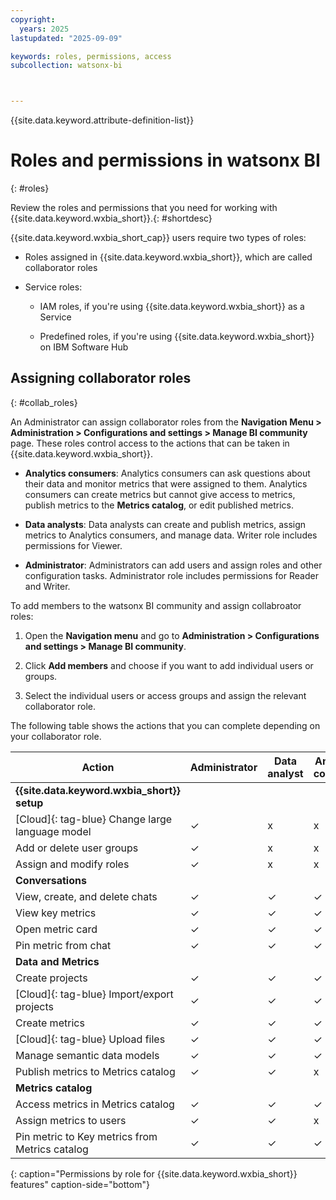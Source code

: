 ```yaml
---
copyright:
  years: 2025
lastupdated: "2025-09-09"

keywords: roles, permissions, access
subcollection: watsonx-bi



---
```


{{site.data.keyword.attribute-definition-list}}


# Roles and permissions in watsonx BI
{: #roles}

Review the roles and permissions that you need for working with {{site.data.keyword.wxbia_short}}.{: #shortdesc}

{{site.data.keyword.wxbia_short_cap}} users require two types of roles:

- Roles assigned in {{site.data.keyword.wxbia_short}}, which are called collaborator roles

- Service roles:

  - IAM roles, if you're using {{site.data.keyword.wxbia_short}} as a Service 

  - Predefined roles, if you're using {{site.data.keyword.wxbia_short}} on IBM Software Hub

## Assigning collaborator roles
{: #collab_roles}

An Administrator can assign collaborator roles from the **Navigation Menu > Administration > Configurations and settings > Manage BI community** page.  These roles control access to the actions that can be taken in {{site.data.keyword.wxbia_short}}.

- **Analytics consumers**: Analytics consumers can ask questions about their data and monitor metrics that were assigned to them. Analytics consumers can create metrics but cannot give access to metrics, publish metrics to the **Metrics catalog**, or edit published metrics.

- **Data analysts**: Data analysts can create and publish metrics, assign metrics to Analytics consumers, and manage data. Writer role includes permissions for Viewer.

- **Administrator**: Administrators can add users and assign roles and other configuration tasks. Administrator role includes permissions for Reader and Writer.

To add members to the watsonx BI community and assign collabroator roles:

1. Open the **Navigation menu** and go to **Administration > Configurations and settings > Manage BI community**.

2. Click **Add members** and choose if you want to add individual users or groups. 

3. Select the individual users or access groups and assign the relevant collaborator role. 





The following table shows the actions that you can complete depending on your collaborator role.



Action |Administrator | Data analyst | Analytics consumer
|---------------| -----|------|---------|
|**{{site.data.keyword.wxbia_short}} setup**|
|[Cloud]{: tag-blue} Change large language model | ✓ | x | x |
|Add or delete user groups | ✓ | x | x |
|Assign and modify roles | ✓ | x | x |
|**Conversations** |
|View, create, and delete chats| ✓ | ✓ | ✓ |
|View key metrics| ✓ | ✓ | ✓ |
|Open metric card | ✓ | ✓ | ✓ | 
|Pin metric from chat | ✓ | ✓ | ✓ |
|**Data and Metrics**|
|Create projects | ✓ | ✓ | ✓ |
|[Cloud]{: tag-blue} Import/export projects | ✓ | ✓ | ✓ |
|Create metrics | ✓ | ✓ | ✓ |
|[Cloud]{: tag-blue} Upload files | ✓ | ✓ | ✓ |
|Manage semantic data models | ✓ | ✓ | ✓ |
|Publish metrics to Metrics catalog | ✓ | ✓ | x |
|**Metrics catalog**|
|Access metrics in Metrics catalog | ✓ | ✓ | ✓ |
|Assign metrics to users | ✓ | ✓ | x |
|Pin metric to Key metrics from Metrics catalog | ✓ | ✓ | ✓ |
{: caption="Permissions by role for {{site.data.keyword.wxbia_short}} features" caption-side="bottom"}
